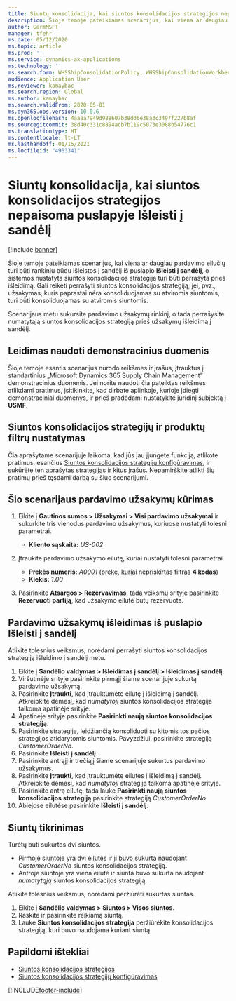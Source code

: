 ```yaml
---
title: Siuntų konsolidacija, kai siuntos konsolidacijos strategijos nepaisoma puslapyje Išleisti į sandėlį
description: Šioje temoje pateikiamas scenarijus, kai viena ar daugiau pardavimo eilučių turi būti rankiniu būdu išleistos į sandėlį iš puslapio Išleisti į sandėlį, o sistemos nustatyta siuntos konsolidacijos strategija turi būti perrašyta prieš išleidimą.
author: GarmMSFT
manager: tfehr
ms.date: 05/12/2020
ms.topic: article
ms.prod: ''
ms.service: dynamics-ax-applications
ms.technology: ''
ms.search.form: WHSShipConsolidationPolicy, WHSShipConsolidationWorkbench, WHSFilterGroupTable, WHSShipConsolidationSetShipment, WHSShipmentConsolidation, WHSFilterGenerallyAvail, WHSReleaseToWarehouse
audience: Application User
ms.reviewer: kamaybac
ms.search.region: Global
ms.author: kamaybac
ms.search.validFrom: 2020-05-01
ms.dyn365.ops.version: 10.0.6
ms.openlocfilehash: 4aaaa7949d988607b38dd6e38a3c3497f227b8af
ms.sourcegitcommit: 38d40c331c8894acb7b119c5073e3088b54776c1
ms.translationtype: HT
ms.contentlocale: lt-LT
ms.lasthandoff: 01/15/2021
ms.locfileid: "4963341"
---
```

# <a name="consolidate-shipments-when-the-shipment-consolidation-policy-is-overridden-from-the-release-to-warehouse-page"></a>Siuntų konsolidacija, kai siuntos konsolidacijos strategijos nepaisoma puslapyje Išleisti į sandėlį

[!include [banner](../includes/banner.md)]

Šioje temoje pateikiamas scenarijus, kai viena ar daugiau pardavimo eilučių turi būti rankiniu būdu išleistos į sandėlį iš puslapio **Išleisti į sandėlį**, o sistemos nustatyta siuntos konsolidacijos strategija turi būti perrašyta prieš išleidimą. Gali reikėti perrašyti siuntos konsolidacijos strategiją, jei, pvz., užsakymas, kuris paprastai nėra konsoliduojamas su atviromis siuntomis, turi būti konsoliduojamas su atviromis siuntomis.

Scenarijaus metu sukursite pardavimo užsakymų rinkinį, o tada perrašysite numatytąją siuntos konsolidacijos strategiją prieš užsakymų išleidimą į sandėlį.

## <a name="make-demo-data-available"></a>Leidimas naudoti demonstracinius duomenis

Šioje temoje esantis scenarijus nurodo reikšmes ir įrašus, įtrauktus į standartinius „Microsoft Dynamics 365 Supply Chain Management” demonstracinius duomenis. Jei norite naudoti čia pateiktas reikšmes atlikdami pratimus, įsitikinkite, kad dirbate aplinkoje, kurioje įdiegti demonstraciniai duomenys, ir prieš pradėdami nustatykite juridinį subjektą į **USMF**.

## <a name="set-up-shipment-consolidation-policies-and-product-filters"></a>Siuntos konsolidacijos strategijų ir produktų filtrų nustatymas

Čia aprašytame scenarijuje laikoma, kad jūs jau įjungėte funkciją, atlikote pratimus, esančius [Siuntos konsolidacijos strategijų konfigūravimas](configure-shipment-consolidation-policies.md), ir sukūrėte ten aprašytas strategijas ir kitus įrašus. Nepamirškite atlikti šių pratimų prieš tęsdami darbą su šiuo scenarijumi.

## <a name="create-the-sales-orders-for-this-scenario"></a>Šio scenarijaus pardavimo užsakymų kūrimas

1. Eikite į **Gautinos sumos \> Užsakymai \> Visi pardavimo užsakymai** ir sukurkite tris vienodus pardavimo užsakymus, kuriuose nustatyti tolesni parametrai.

    - **Kliento sąskaita:** *US-002*

1. Įtraukite pardavimo užsakymo eilutę, kuriai nustatyti tolesni parametrai.

    - **Prekės numeris:** *A0001* (prekė, kuriai nepriskirtas filtras **4 kodas**)
    - **Kiekis:** *1.00*

1. Pasirinkite **Atsargos \> Rezervavimas**, tada veiksmų srityje pasirinkite **Rezervuoti partiją**, kad užsakymo eilutė būtų rezervuota.

## <a name="release-the-sales-orders-from-the-release-to-warehouse-page"></a>Pardavimo užsakymų išleidimas iš puslapio Išleisti į sandėlį

Atlikite tolesnius veiksmus, norėdami perrašyti siuntos konsolidacijos strategiją išleidimo į sandėlį metu.

1. Eikite į **Sandėlio valdymas \> Išleidimas į sandėlį \> Išleidimas į sandėlį**.
1. Viršutinėje srityje pasirinkite pirmąjį šiame scenarijuje sukurtą pardavimo užsakymą.
1. Pasirinkite **Įtraukti**, kad įtrauktumėte eilutę į išleidimą į sandėlį. Atkreipkite dėmesį, kad *numatytoji* siuntos konsolidacijos strategija taikoma apatinėje srityje.
1. Apatinėje srityje pasirinkite **Pasirinkti naują siuntos konsolidacijos strategiją**.
1. Pasirinkite strategiją, leidžiančią konsoliduoti su kitomis tos pačios strategijos atidarytomis siuntomis. Pavyzdžiui, pasirinkite strategiją *CustomerOrderNo*.
1. Pasirinkite **Išleisti į sandėlį**.
1. Pasirinkite antrąjį ir trečiąjį šiame scenarijuje sukurtus pardavimo užsakymus.
1. Pasirinkite **Įtraukti**, kad įtrauktumėte eilutes į išleidimą į sandėlį. Atkreipkite dėmesį, kad *numatytoji* strategija taikoma apatinėje srityje.
1. Pasirinkite antrą eilutę, tada lauke **Pasirinkti naują siuntos konsolidacijos strategiją** pasirinkite strategiją *CustomerOrderNo*.
1. Abiejose eilutėse pasirinkite **Išleisti į sandėlį**.

## <a name="verify-the-shipments"></a>Siuntų tikrinimas

Turėtų būti sukurtos dvi siuntos.

- Pirmoje siuntoje yra dvi eilutės ir ji buvo sukurta naudojant *CustomerOrderNo* siuntos konsolidacijos strategiją.
- Antroje siuntoje yra viena eilutė ir siunta buvo sukurta naudojant *numatytąją* siuntos konsolidacijos strategiją.

Atlikite tolesnius veiksmus, norėdami peržiūrėti sukurtas siuntas.

1. Eikite į **Sandėlio valdymas \> Siuntos \> Visos siuntos**.
1. Raskite ir pasirinkite reikiamą siuntą.
1. Lauke **Siuntos konsolidacijos strategija** peržiūrėkite konsolidacijos strategiją, kuri buvo naudojama kuriant siuntą.

## <a name="additional-resources"></a>Papildomi ištekliai

- [Siuntos konsolidacijos strategijos](about-shipment-consolidation-policies.md)
- [Siuntos konsolidacijos strategijų konfigūravimas](configure-shipment-consolidation-policies.md)


[!INCLUDE[footer-include](../../includes/footer-banner.md)]